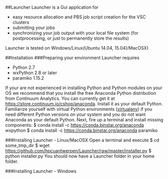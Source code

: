 ##Launcher
Launcher is a Gui application for
 - easy resource allocation and PBS job script creation for the VSC clusters
 - submitting your jobs
 - synchronizing your job output with your local file system (for postprocessing, or just to permanently store the results) 

Launcher is tested on Windows/Linux(Ubuntu 14.04, 15.04)/MacOSX)

##Installation
###Preparing your environment
Launcher requires
 - Python 2.7 
 - wxPython 2.8 or later
 - paramiko 1.15.2

If your are not experienced in installing Python and Python modules on your OS we recommend that you install the free Anaconda Python distribution from Continuum Analytics. You can currently get it at https://store.continuum.io/cshop/anaconda. Install it as your default Python. Familiarize yourself with virtual Python environments ([virtualenv](http://docs.python-guide.org/en/latest/dev/virtualenvs/)) if you need different Python versions on your system and you do not want Anaconda as your default Python. Next, fire up a terminal and install missing components:
$ conda install -c https://conda.binstar.org/anaconda wxpython
$ conda install -c https://conda.binstar.org/anaconda paramiko

###Installing Launcher - Linux/MacOSX
Open a terminal and execute
$ cd some_tmp_dir
$ wget https://github.com/hpcuantwerpen/Launcher/raw/master/installer.py
$ python installer.py
You should now have a Launcher folder in your home folder. 

###Installing Launcher - Windows

